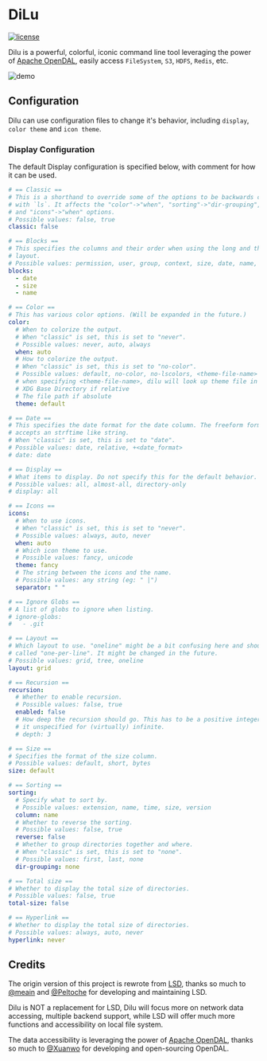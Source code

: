 # DiLu

[![license](http://img.shields.io/badge/license-Apache%20v2-blue.svg)](https://raw.githubusercontent.com/zwpaper/dilu/master/LICENSE)

Dilu is a powerful, colorful, iconic command line tool leveraging the power of [Apache OpenDAL](https://github.com/apache/incubator-opendal), easily access `FileSystem`, `S3`, `HDFS`, `Redis`, etc.

![demo](./images/demo-fs.jpg)

## Configuration

Dilu can use configuration files to change it's behavior,
including `display`, `color theme` and `icon theme`.

### Display Configuration

The default Display configuration is specified below,
with comment for how it can be used.

```yaml
# == Classic ==
# This is a shorthand to override some of the options to be backwards compatible
# with `ls`. It affects the "color"->"when", "sorting"->"dir-grouping", "date"
# and "icons"->"when" options.
# Possible values: false, true
classic: false

# == Blocks ==
# This specifies the columns and their order when using the long and the tree
# layout.
# Possible values: permission, user, group, context, size, date, name, inode
blocks:
  - date
  - size
  - name

# == Color ==
# This has various color options. (Will be expanded in the future.)
color:
  # When to colorize the output.
  # When "classic" is set, this is set to "never".
  # Possible values: never, auto, always
  when: auto
  # How to colorize the output.
  # When "classic" is set, this is set to "no-color".
  # Possible values: default, no-color, no-lscolors, <theme-file-name>
  # when specifying <theme-file-name>, dilu will look up theme file in
  # XDG Base Directory if relative
  # The file path if absolute
  theme: default

# == Date ==
# This specifies the date format for the date column. The freeform format
# accepts an strftime like string.
# When "classic" is set, this is set to "date".
# Possible values: date, relative, +<date_format>
# date: date

# == Display ==
# What items to display. Do not specify this for the default behavior.
# Possible values: all, almost-all, directory-only
# display: all

# == Icons ==
icons:
  # When to use icons.
  # When "classic" is set, this is set to "never".
  # Possible values: always, auto, never
  when: auto
  # Which icon theme to use.
  # Possible values: fancy, unicode
  theme: fancy
  # The string between the icons and the name.
  # Possible values: any string (eg: " |")
  separator: " "

# == Ignore Globs ==
# A list of globs to ignore when listing.
# ignore-globs:
#   - .git

# == Layout ==
# Which layout to use. "oneline" might be a bit confusing here and should be
# called "one-per-line". It might be changed in the future.
# Possible values: grid, tree, oneline
layout: grid

# == Recursion ==
recursion:
  # Whether to enable recursion.
  # Possible values: false, true
  enabled: false
  # How deep the recursion should go. This has to be a positive integer. Leave
  # it unspecified for (virtually) infinite.
  # depth: 3

# == Size ==
# Specifies the format of the size column.
# Possible values: default, short, bytes
size: default

# == Sorting ==
sorting:
  # Specify what to sort by.
  # Possible values: extension, name, time, size, version
  column: name
  # Whether to reverse the sorting.
  # Possible values: false, true
  reverse: false
  # Whether to group directories together and where.
  # When "classic" is set, this is set to "none".
  # Possible values: first, last, none
  dir-grouping: none

# == Total size ==
# Whether to display the total size of directories.
# Possible values: false, true
total-size: false

# == Hyperlink ==
# Whether to display the total size of directories.
# Possible values: always, auto, never
hyperlink: never
```


## Credits

The origin version of this project is rewrote from [LSD](https://github.com/lsd-rs/lsd),
thanks so much to [@meain](https://github.com/meain) and [@Peltoche](https://github.com/Peltoche)
for developing and maintaining LSD.

Dilu is NOT a replacement for LSD, Dilu will focus more on network data accessing, multiple backend support,
while LSD will offer much more functions and accessibility on local file system.

The data accessibility is leveraging the power of [Apache OpenDAL](https://github.com/apache/incubator-opendal),
thanks so much to [@Xuanwo](https://github.com/Xuanwo) for developing and open-sourcing OpenDAL.
